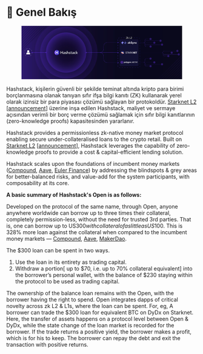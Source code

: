 # 🙌 Genel Bakış

<figure><img src=".gitbook/assets/image (3).png" alt=""><figcaption></figcaption></figure>

Hashstack, kişilerin güvenli bir şekilde teminat altında kripto para birimi borçlanmasına olanak tanıyan sıfır ifşa bilgi kanıtı (ZK) kullanarak yerel olarak izinsiz bir para piyasası çözümü sağlayan bir protokoldür.  [Starknet L2](https://starkware.com) \[[announcement](https://www.bloomberg.com/press-releases/2022-08-08/announcing-hashstack-s-switch-to-starknet)] üzerine inşa edilen Hashstack, maliyet ve sermaye açısından verimli bir borç verme çözümü sağlamak için sıfır bilgi kanıtlarının (zero-knowledge proofs) kapasitesinden yararlanır.

Hashstack provides a permissionless zk-native money market protocol enabling secure under-collateralised loans to the crypto retail. Built on [Starknet L2](https://starkware.com) \[[announcement](https://www.bloomberg.com/press-releases/2022-08-08/announcing-hashstack-s-switch-to-starknet)], Hashstack leverages the capability of zero-knowledge proofs to provide a cost & capital-efficient lending solution.

Hashstack scales upon the foundations of incumbent money markets ([Compound](https://compound.finance/), [Aave](https://aave.com/), [Euler Finance](https://www.euler.finance/)) by addressing the blindspots & grey areas for better-balanced risks, and value-add for the system participants, with composability at its core.

**A basic summary of Hashstack's Open is as follows:**

Developed on the protocol of the same name, through Open, anyone anywhere worldwide can borrow up to three times their collateral, completely permission-less, without the need for trusted 3rd parties. That is, one can borrow up to US$300 with collateral of as little as US$100. This is 328% more loan against the collateral when compared to the incumbent money markets — [Compound](https://compound.finance/), [Aave](https://aave.com/), [MakerDao](https://makerdao.com/en/).



The $300 loan can be spent in two ways.

1. Use the loan in its entirety as trading capital.
2. Withdraw a portion\[ up to $70, i.e. up to 70% collateral equivalent] into the borrower’s personal wallet, with the balance of $230 staying within the protocol to be used as trading capital.

The ownership of the balance loan remains with the Open, with the borrower having the right to spend. Open integrates dapps of critical novelty across zk L2 & L1s, where the loan can be spent. For, eg, A borrower can trade the $300 loan for equivalent BTC on DyDx on Starknet. Here, the transfer of assets happens on a protocol level between Open & DyDx, while the state change of the loan market is recorded for the borrower. If the trade returns a positive yield, the borrower makes a profit, which is for his to keep. The borrower can repay the debt and exit the transaction with positive returns.
